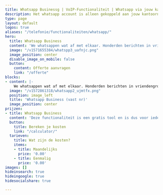 ```yaml
---
title: Whatsapp Businessg | VoIP-Functionaliteit | Whatsapp via jouw kantoornummer
description: Het whatsapp account is alleen gekoppeld aan jouw kantoornummer i.p.v. mobiel. Ja, dat kan dus met je vaste nummer!
type: page
layout: default
logos: true
aliases: "/telefonie/functionaliteiten/whatsapp/"
hero:
  title: Whatsapp Business
  content: 'We whatsappen wat af met elkaar. Honderden berichten in vriendengroepen, foto’s van de kleinkinderen naar opa en oma of het avondeten afstemmen met je partner: we gebruiken WhatsApp voor allerhande berichten.'
  image: "/v1571655384/whatspp3_uafnjc.png"
  image_position: center
  disable_image_on_mobile: false
  button:
    content: Offerte aanvragen
    link: "/offerte"
blocks:
- content: |-
    We whatsappen wat af met elkaar. Honderden berichten in vriendengroepen, foto’s van de kleinkinderen naar opa en oma of het avondeten afstemmen met je partner: we gebruiken WhatsApp voor allerhande berichten.<br><br><a href="https://www.callvoip.nl/ondersteuning/extra-features/snelstart-whatsapp-business/" class="button">Hoe werkt het?</a>
  image: "/v1572861318/whatsapp2_ujmtfx.png"
  position: image_left
  title: 'Whatsapp Business (vast nr)'
  image_position: center
prijzen:
- title: Whatsapp Business
  content: 'Deze functionaliteit is een gratis tool en is dus voor iedereen beschikbaar'
  button:
    title: Bereken je kosten
    link: "/calculator/"
  tarieven:
    title: Wat zijn de kosten?
    items:
    - title: Maandelijks
      price: '0.00'
    - title: Eenmalig
      price: '0.00'
images: []
hideinsearch: true
hideingoogle: true
hidesocialshare: true

---
```

